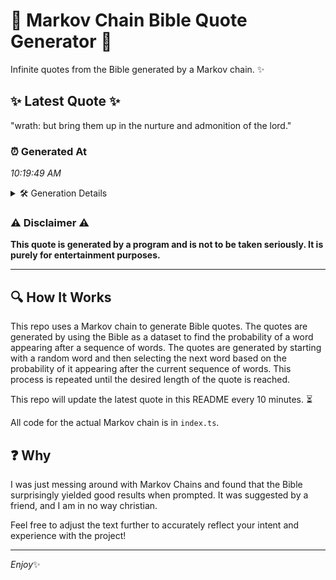 # 📖 Markov Chain Bible Quote Generator 📖

Infinite quotes from the Bible generated by a Markov chain. ✨

## ✨ Latest Quote ✨
"wrath: but bring them up in the nurture and admonition of the lord."

### ⏰ Generated At
*10:19:49 AM*

<details>
    <summary>🛠️ Generation Details</summary>
    <p>
        <strong>🌱 Seed:</strong> wrath:<br>
        <strong>🔄 Iterations:</strong> 12<br>
        <strong>📜 Context History:</strong><br>[ wrath: ]: but<br>[ wrath:, but ]: bring<br>[ wrath:, but, bring ]: them<br>[ wrath:, but, bring, them ]: up<br>[ wrath:, but, bring, them, up ]: in<br>[ wrath:, but, bring, them, up, in ]: the<br>[ but, bring, them, up, in, the ]: nurture<br>[ bring, them, up, in, the, nurture ]: and<br>[ them, up, in, the, nurture, and ]: admonition<br>[ up, in, the, nurture, and, admonition ]: of<br>[ in, the, nurture, and, admonition, of ]: the<br>[ the, nurture, and, admonition, of, the ]: lord.<br>
    </p>
</details>

### ⚠️ Disclaimer ⚠️
**This quote is generated by a program and is not to be taken seriously. It is purely for entertainment purposes.**

---

## 🔍 How It Works

This repo uses a Markov chain to generate Bible quotes. The quotes are generated by using the Bible as a dataset to find the probability of a word appearing after a sequence of words. The quotes are generated by starting with a random word and then selecting the next word based on the probability of it appearing after the current sequence of words. This process is repeated until the desired length of the quote is reached.

This repo will update the latest quote in this README every 10 minutes. ⏳

All code for the actual Markov chain is in `index.ts`.

## ❓ Why

I was just messing around with Markov Chains and found that the Bible surprisingly yielded good results when prompted. 
It was suggested by a friend, and I am in no way christian.

Feel free to adjust the text further to accurately reflect your intent and experience with the project!

---

*Enjoy*✨
